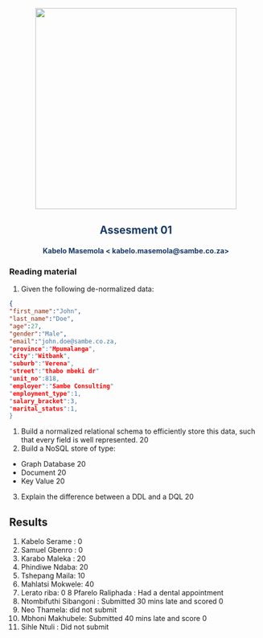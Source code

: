 <p align="center" style="background-color:"><img src="https://www.theworkspace.co.za/wp-content/uploads/2020/10/Sambe-Consulting-logo-800x600.png"  width="400"></p>

<p align="center"><h2 style="color: #193967; text-align: center">
    Assesment 01
</h2></p>
<p align="center"><h4 style="color: #193967; text-align: center">
    Kabelo Masemola < kabelo.masemola@sambe.co.za>
</h4></p>

### Reading material

1. Given the following de-normalized data: 

```json 
{
"first_name":"John",
"last_name":"Doe",
"age":27,
"gender":"Male",
"email":"john.doe@sambe.co.za,
"province":"Mpumalanga",
"city":"Witbank",
"suburb":"Verena",
"street":"thabo mbeki dr"
"unit_no":818,
"employer":"Sambe Consulting"
"employment_type":1,
"salary_bracket":3,
"marital_status":1,
}

```

1. Build a normalized relational schema to efficiently store this data, 
   such that every field is well represented. 20 
2. Build a NoSQL store of type:
- Graph Database 20 
- Document 20 
- Key Value 20 
3. Explain the difference between a DDL and a DQL 20

## Results 
1. Kabelo Serame : 0 
2. Samuel Gbenro : 0 
3. Karabo Maleka : 20 
4. Phindiwe Ndaba: 20 
5. Tshepang Maila: 10 
6. Mahlatsi Mokwele: 40 
7. Lerato riba: 0 
8 Pfarelo Raliphada : Had a dental appointment
9. Ntombifuthi Sibangoni : Submitted 30 mins late and scored 0
10. Neo Thamela: did not submit 
11. Mbhoni Makhubele: Submitted 40 mins late and score 0 
12. Sihle Ntuli : Did not submit 




